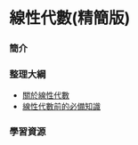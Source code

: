 # 線性代數(精簡版)

### 簡介

### 整理大綱
 - [關於線性代數](https://mirdex.github.io/Linear_Algebra/關於線性代數.slides.html)
 - [線性代數前的必備知識](https://mirdex.github.io/Linear_Algebra_Simple/線性代數前的必備知識.slides.html)
### 學習資源

